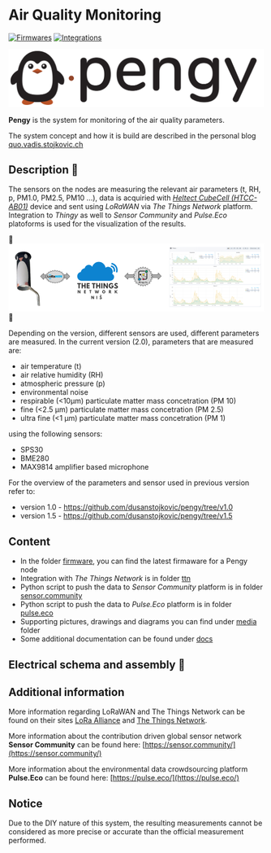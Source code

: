 # Air Quality Monitoring
[![Firmwares](https://github.com/dusanstojkovic/pengy/actions/workflows/firmware-ci.yml/badge.svg)](https://github.com/dusanstojkovic/pengy/actions/workflows/firmware-ci.yml)
[![Integrations](https://github.com/dusanstojkovic/pengy/actions/workflows/integration-ci.yml/badge.svg)](https://github.com/dusanstojkovic/pengy/actions/workflows/integration-ci.yml)

![](media/pengy.png)

**Pengy** is the system for monitoring of the air quality parameters.

The system concept and how it is build are described in the personal blog [quo.vadis.stojkovic.ch](https://quo.vadis.stojkovic.ch/air-pollution-monitor/)

## Description 🚧

The sensors on the nodes are measuring the relevant air parameters (t, RH, p, PM1.0, PM2.5, PM10 ...), data is acquiried with [*Heltect CubeCell (HTCC-AB01)*](https://heltec.org/project/htcc-ab01/) device and sent using *LoRaWAN* via *The Things Network* platform. Integration to *Thingy* as well to *Sensor Community* and *Pulse.Eco* platoforms is used for the visualization of the results.

🚧
![](diagram/pengysystem.png)
🚧

Depending on the version, different sensors are used, different parameters are measured.
In the current version (2.0), parameters that are measured are: 
- air temperature (t)
- air relative humidity (RH)
- atmospheric pressure (p)
- environmental noise
- respirable (<10μm) particulate matter mass concetration (PM 10)
- fine (<2.5 μm) particulate matter mass concetration (PM 2.5)
- ultra fine (<1 μm) particulate matter mass concetration (PM 1)

using the following sensors:
- SPS30
- BME280
- MAX9814 amplifier based microphone

For the overview of the parameters and sensor used in previous version refer to:
- version 1.0 - https://github.com/dusanstojkovic/pengy/tree/v1.0
- version 1.5 - https://github.com/dusanstojkovic/pengy/tree/v1.5

## Content

* In the folder [firmware](firmware/), you can find the latest firmaware for a Pengy node
* Integration with *The Things Network* is in folder [ttn](integration/ttn/)
* Python script to push the data to *Sensor Community* platform is in folder [sensor.community](integration/sensor.community/)
* Python script to push the data to *Pulse.Eco* platform is in folder [pulse.eco](integration/pulse.eco/)
* Supporting pictures, drawings and diagrams you can find under [media](media/) folder
* Some additional documentation can be found under [docs](firmware/docs/)

## Electrical schema and assembly 🚧

## Additional information

More information regarding LoRaWAN and The Things Network can be found on their sites [LoRa Alliance](https://lora-alliance.org/about-lorawan) and [The Things Network](https://www.thethingsnetwork.org/).

More information about the contribution driven global sensor network  **Sensor Community** can be found here: [https://sensor.community/](https://sensor.community/)

More information about the environmental data crowdsourcing platform **Pulse.Eco** can be found here: [https://pulse.eco/](https://pulse.eco/)


## Notice
Due to the DIY nature of this system, the resulting measurements cannot be considered as more precise or accurate than the official measurement performed.